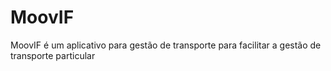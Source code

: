 # MoovIF
MoovIF é um aplicativo para gestão de transporte para facilitar a gestão de transporte particular
